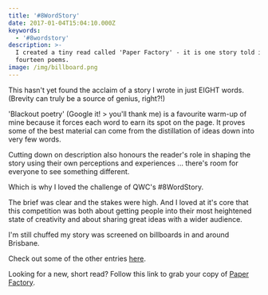 ```yaml
---
title: '#8WordStory'
date: 2017-01-04T15:04:10.000Z
keywords:
  - '#8wordstory'
description: >-
  I created a tiny read called 'Paper Factory' - it is one story told in just
  fourteen poems.  
image: /img/billboard.png
---
```

This hasn't yet found the acclaim of a story I wrote in just EIGHT words. (Brevity can truly be a source of genius, right?!)

'Blackout poetry' (Google it! > you'll thank me) is a favourite warm-up of mine because it forces each word to earn its spot on the page. It proves some of the best material can come from the distillation of ideas down into very few words. 

Cutting down on description also honours the reader's role in shaping the story using their own perceptions and experiences ... there's room for everyone to see something different. 

Which is why I loved the challenge of QWC's #8WordStory.

The brief was clear and the stakes were high. And I loved at it's core that this competition was both about getting people into their most heightened state of creativity and about sharing great ideas with a wider audience. 

I'm still chuffed my story was screened on billboards in and around Brisbane.

Check out some of the other entries [here](https://8wordstory.com/). 

Looking for a new, short read? Follow this link to grab your copy of [Paper Factory](https://www.amazon.com.au/paper-factory-Klaire-Johnston-ebook/dp/B07FTMDHQD/ref=sr_1_2?keywords=klaire+johnston&qid=1564017998&s=gateway&sr=8-2).
